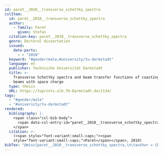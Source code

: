 ```yaml
---
id: paret__2010__transverse_schottky_spectra
cslItem:
  id: paret__2010__transverse_schottky_spectra
  author:
    - family: Paret
      given: Stefan
  citation-key: paret__2010__transverse_schottky_spectra
  genre: Doctoral dissertation
  issued:
    date-parts:
      - - "2010"
  keyword: "#gender/male;#university/tu-darmstadt"
  language: en
  publisher: Technische Universität Darmstadt
  title: >-
    Transverse Schottky spectra and beam transfer functions of coasting ion
    beams with space charge
  type: thesis
  URL: https://tuprints.ulb.TU-Darmstadt.de/2134/
tags:
  - "#gender/male"
  - "#university/tu-darmstadt"
rendered:
  bibliography: |-
    <span class="csl-bib-body">
      <span data-csl-entry-id="paret__2010__transverse_schottky_spectra" class="csl-entry"><span class='author-bib'>Paret</span>. <span class='date-bib'>(2010)</span>. <span class='title'><i><b><span style="font-style:normal;">Transverse Schottky spectra and beam transfer functions of coasting ion beams with space charge</span></b></i></span> [Doctoral dissertation, Technische Universität Darmstadt]. <span class='URL'><a href='https://tuprints.ulb.TU-Darmstadt.de/2134/'>LINK</a></span></span>
    </span>
  citation: >-
    (<span style="font-variant:small-caps;"><span
    style="font-variant:small-caps;">Paret</span></span>, 2010)
bibTex: "@misc{paret__2010__transverse_schottky_spectra,\n\tauthor = {Paret, Stefan},\n\tyear = {2010},\n\tschool = {Technische Universit{\\\" a}t Darmstadt},\n\ttitle = {Transverse {Schottky} spectra and beam transfer functions of coasting ion beams with space charge},\n\ttype = {Doctoral dissertation},\n\turl = {https://tuprints.ulb.TU-Darmstadt.de/2134/},\n}\n\n"
---
```

